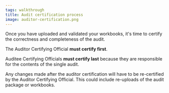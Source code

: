 ```yaml
---
tags: walkthrough
title: Audit certification process
image: auditor-certification.png
---
```


Once you have uploaded and validated your workbooks, it's time to certify the correctness and completeness of the audit.

The Auditor Certifying Official **must certify first**.

Auditee Certifying Officials **must certify last** because they are responsible for the contents of the single audit.

Any changes made after the auditor certification will have to be re-certified by the Auditor Certifying Official. This could include re-uploads of the audit package or workbooks.
